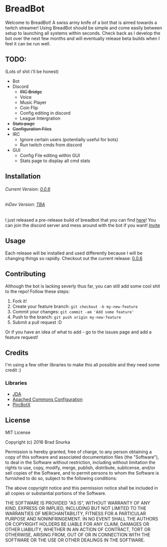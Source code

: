 # BreadBot
Welcome to BreadBot! A swiss army knife of a bot that is aimed towards a twitch streamer! Using BreadBot should be
simple and come easily between setup to launching all systems within seconds. Check back as I develop the bot over
the next few months and will eventually release beta builds when I feel it can be run well.


## TODO: 
(Lots of shit i'll be honest)

- Bot
- Discord
	- ~~IRC Bridge~~
	- Voice
	- Music Player
	- Coin Flip
	- Config editing in discord
	- League Intergration
- ~~Stats page~~
- ~~Configuration Files~~
- IRC 
	- Ignore certain users (potentially useful for bots)
	- Run twitch cmds from discord
- GUI
	- Config File editing within GUI
	- Stats page to display all cmd stats

## Installation

###### Current Version: [0.0.6](https://github.com/Birdgeek/BreadBot/releases/tag/0.0.6)
###### InDev Version: [TBA](https://github.com/Birdgeek/BreadBot)



I just released a pre-release build of breadbot that you can find [here](https://github.com/Birdgeek/BreadBot/releases/tag/0.0.6)!
You can join the discord server and mess around with the bot if you want! [Invite](http://www.discord.gg/0sC78ow078EJdwnL)

## Usage

Each release will be installed and used differently because I will be changing things so rapidly. Checkout out the current release: [0.0.6](https://github.com/Birdgeek/BreadBot/releases/tag/0.0.6)

## Contributing

Although the bot is lacking severly thus far, you can still add some cool shit to the repo!
Follow these steps:
 1. Fork it!
 2. Create your feature branch: `git checkout -b my-new-feature`
 3. Commit your changes: `git commit -am 'Add some feature'`
 4. Push to the branch: `git push origin my-new-feature`
 5. Submit a pull request :D

Or if you have an idea of what to add - go to the issues page and add a feature request!
## Credits

I'm using a few other libraries to make this all possible and they need some credit :)
### Libraries
- [JDA](https://github.com/DV8FromTheWorld/JDA)
- [Apached Commons Configuration](https://commons.apache.org/proper/commons-configuration/)
- [PircBotX](https://github.com/TheLQ/pircbotx)



## License

MIT License

Copyright (c) 2016 Brad Snurka

Permission is hereby granted, free of charge, to any person obtaining a copy
of this software and associated documentation files (the "Software"), to deal
in the Software without restriction, including without limitation the rights
to use, copy, modify, merge, publish, distribute, sublicense, and/or sell
copies of the Software, and to permit persons to whom the Software is
furnished to do so, subject to the following conditions:

The above copyright notice and this permission notice shall be included in all
copies or substantial portions of the Software.

THE SOFTWARE IS PROVIDED "AS IS", WITHOUT WARRANTY OF ANY KIND, EXPRESS OR
IMPLIED, INCLUDING BUT NOT LIMITED TO THE WARRANTIES OF MERCHANTABILITY,
FITNESS FOR A PARTICULAR PURPOSE AND NONINFRINGEMENT. IN NO EVENT SHALL THE
AUTHORS OR COPYRIGHT HOLDERS BE LIABLE FOR ANY CLAIM, DAMAGES OR OTHER
LIABILITY, WHETHER IN AN ACTION OF CONTRACT, TORT OR OTHERWISE, ARISING FROM,
OUT OF OR IN CONNECTION WITH THE SOFTWARE OR THE USE OR OTHER DEALINGS IN THE
SOFTWARE.